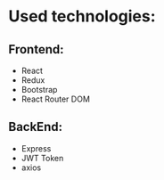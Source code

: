 
# Used technologies:

## Frontend:
- React
- Redux
- Bootstrap
- React Router DOM

## BackEnd: 
- Express
- JWT Token
- axios
